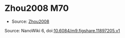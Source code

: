 <a name="material" />

# Zhou2008 M70
<script type="application/ld+json">
  {
    "@context": "https://schema.org/",
    "@type": "ChemicalSubstance",
    "@id": "https://egonw.github.io/nanowiki/nanowiki282.html#material",
    "http://purl.org/dc/terms/conformsTo":
      {
        "@type": "CreativeWork",
        "@id": "https://bioschemas.org/profiles/ChemicalSubstance/0.4-RELEASE/"
      },
    "identfier": "282",
    "name": "Zhou2008 M70",
    "url": "https://egonw.github.io/nanowiki/nanowiki282.html#material",
    "sameAs": "http://127.0.0.1/mediawiki/index.php/Special:URIResolver/Zhou2008_M70"
  }
</script>


* Source: [Zhou2008](Zhou2008.md)


Source: NanoWiki 6, doi:[10.6084/m9.figshare.11897205.v1](https://doi.org/10.6084/m9.figshare.11897205.v1)
